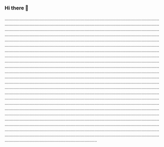 ### Hi there 👋

..............................................................................................................................................................................................................................................................................................................................................................................................................................................................................................................................................................................................................................................................................................................................................................................................................................................................................................................................................................................................................................................................................................................................................................................................................................................................................................................................................................................................................................................................................................................................................................................................................................................................................................................................................................................................................................................................................................................................................................................................................................................................................................................................................................................................................................................................................................................................................................................................................................................................................................................................................................................................................................................................................................................................................................................................................................................................................................................................................................................................................................................